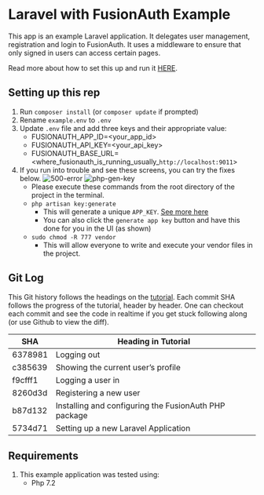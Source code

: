 # Laravel with FusionAuth Example

This app is an example Laravel application. It delegates user management, registration and login to FusionAuth. It uses a middleware to ensure that only signed in users can access certain pages.

Read more about how to set this up and run it [HERE](https://fusionauth.io/blog/2020/06/03/user-registration-and-sign-in-with-laravel).

## Setting up this rep

1. Run `composer install` (or `composer update` if prompted)
1. Rename `example.env` to `.env`
1. Update `.env` file and add three keys and their appropriate value: 
    - FUSIONAUTH_APP_ID=<your_app_id>
    - FUSIONAUTH_API_KEY=<your_api_key>
    - FUSIONAUTH_BASE_URL=<where_fusionauth_is_running_usually_`http://localhost:9011`>
1. If you run into trouble and see these screens, you can try the fixes below.
   ![500-error](https://user-images.githubusercontent.com/16090626/113050431-103a2280-9162-11eb-894c-a6702c271145.png)
   ![php-gen-key](https://user-images.githubusercontent.com/16090626/113050435-10d2b900-9162-11eb-9403-4700b4190151.png)
   - Please execute these commands from the root directory of the project in the terminal.
   - `php artisan key:generate`
     - This will generate a unique `APP_KEY`. [See more here](https://stackoverflow.com/questions/33370134/when-to-generate-a-new-application-key-in-laravel/33370272)
     - You can also click the `generate app key` button and have this done for you in the UI (as shown)
   - `sudo chmod -R 777 vendor`
     - This will allow everyone to write and execute your vendor files in the project.
  
## Git Log
This Git history follows the headings on the [tutorial](https://fusionauth.io/blog/2020/06/03/user-registration-and-sign-in-with-laravel). Each commit SHA follows the progress of the tutorial, header by header. One can checkout each commit and see the code in realtime if you get stuck following along (or use Github to view the diff).

  
  | SHA | Heading in Tutorial |
  | --- | --- | 
  | 6378981 | Logging out
  | c385639 | Showing the current user’s profile
  | f9cfff1 | Logging a user in
  | 8260d3d | Registering a new user
  | b87d132 | Installing and configuring the FusionAuth PHP package
  | 5734d71 | Setting up a new Laravel Application

## Requirements
1. This example application was tested using:
   - Php 7.2
